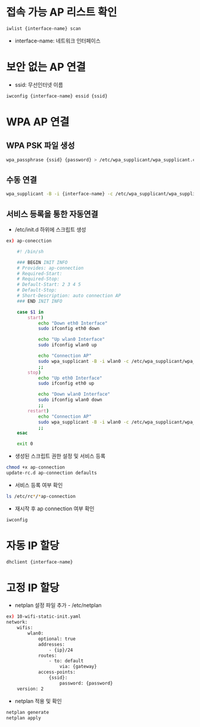 # 접속 가능 AP 리스트 확인
```sh
iwlist {interface-name} scan
```
- interface-name: 네트워크 인터페이스

# 보안 없는 AP 연결
- ssid: 무선인터넷 이름
```bash
iwconfig {interface-name} essid {ssid}
```

# WPA AP 연결

## WPA PSK 파일 생성
```bash
wpa_passphrase {ssid} {password} > /etc/wpa_supplicant/wpa_supplicant.conf 
```

## 수동 연결
```bash
wpa_supplicant -B -i {interface-name} -c /etc/wpa_supplicant/wpa_supplicant.conf
```

## 서비스 등록을 통한 자동연결
- /etc/init.d 하위에 스크립트 생성
```bash
ex) ap-conecction

    #! /bin/sh

    ### BEGIN INIT INFO
    # Provides: ap-connection
    # Required-Start:
    # Required-Stop:
    # Default-Start: 2 3 4 5
    # Default-Stop:
    # Short-Description: auto connection AP
    ### END INIT INFO

    case $1 in
        start)
            echo "Down eth0 Interface"
            sudo ifconfig eth0 down

            echo "Up wlan0 Interface"
            sudo ifconfig wlan0 up

            echo "Connection AP"
            sudo wpa_supplicant -B -i wlan0 -c /etc/wpa_supplicant/wpa_supplicant.conf
            ;;
        stop)
            echo "Up eth0 Interface"
            sudo ifconfig eth0 up

            echo "Down wlan0 Interface"
            sudo ifconfig wlan0 down
            ;;
        restart)
            echo "Connection AP"
            sudo wpa_supplicant -B -i wlan0 -c /etc/wpa_supplicant/wpa_supplicant.conf
            ;;
    esac

    exit 0
```
- 생성된 스크립트 권한 설정 및 서비스 등록
```bash
chmod +x ap-connection
update-rc.d ap-connection defaults
```
- 서비스 등록 여부 확인
```bash
ls /etc/rc*/*ap-connection
```
- 재시작 후 ap connection 여부 확인
```bash
iwconfig
```

# 자동 IP 할당
```bash
dhclient {interface-name}
```

# 고정 IP 할당
- netplan 설정 파일 추가 - /etc/netplan
```bash
ex) 10-wifi-static-init.yaml
network:
    wifis:
        wlan0:
            optional: true
            addresses:
                - {ip}/24
            routes:
                - to: default
                    via: {gateway}
            access-points:
                {ssid}:
                    password: {password}
    version: 2
```
- netplan 적용 및 확인
```bash
netplan generate
netplan apply
```